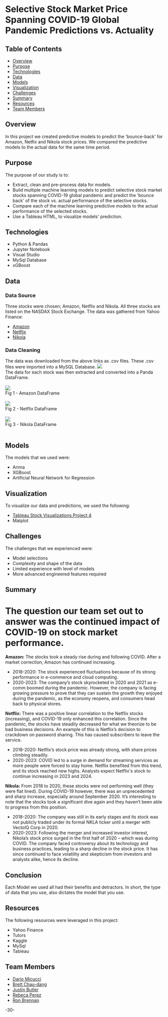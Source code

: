 # Selective Stock Market Price Spanning COVID-19 Global Pandemic Predictions vs. Actuality 

## Table of Contents 
* [Overview](#overview)
* [Purpose](#purpose)
* [Technologies](#technologies)
* [Data](#data)
* [Models](#models)
* [Visualization](#visualization) 
* [Challenges](#challenges)
* [Summary](#summary)
* [Resources](#resources)
* [Team Members](#team-members)

## Overview 
In this project we created predictive models to predict the 'bounce-back' for Amazon, Netfix and Nikola stock prices.  We compared the predictive models to the actual data for the same time period.  

## Purpose
The purpose of our study is to:
* Extract, clean and pre-process data for models. 
* Build multiple machine learning models to predict selective stock market stocks spanning COVID-19 global pandemic and predict the 'bounce back' of the stock vs. actual performance of the selective stocks. 
* Compare each of the machine learning predictive models to the actual performance of the selected stocks. 
* Use a Tableau HTML, to visualize models' prediction.

## Technologies 
* Python & Pandas
* Jupyter Notebook 
* Visual Studio
* MySql Database 
* xGBoost 

## Data
### Data Source

Three stocks were chosen; Amazon, Netflix and Nikola.  All three stocks are listed on the NASDAX Stock Exchange.  The data was gathered from Yahoo Finance:

* [Amazon](https://ca.finance.yahoo.com/quote/AMZN?p=AMZN&.tsrc=fin-srch)
* [Netflix](https://ca.finance.yahoo.com/quote/NFLX?p=NFLX&.tsrc=fin-srch)
* [Nikola](https://ca.finance.yahoo.com/quote/NKLA?p=NKLA&.tsrc=fin-srch)

### Data Cleaning 
The data was downloaded from the above links as .csv files.  These .csv files were imported into a MySQL Database. 
![](images/MySQL_ERD.PNG)
</br>
The data for each stock was then extracted and converted into a Panda DataFrame.
</br>
</br>
![](images/Amazon_df.png)
</br>
Fig 1 - Amazon DataFrame
</br>
</br>
![](images/Netflix_df.png)
</br>
Fig 2 - Netflix DataFrame
</br>
</br>
![](images/Nikola_df.png)
</br>
Fig 3 - Nikola DataFrame
</br>
</br>

## Models 
The models that we used were:
* Arima
* XGBoost
* Artificial Neural Network for Regression

## Visualization
To visualize our data and predictions, we used the following:

* [Tableau Stock Visualizations Project 4](https://public.tableau.com/app/profile/dario.micucci/viz/StockVisualizationsProject4/VolumeDashboard?publish=yes)
* Matplot


## Challenges
The challenges that we experienced were:

* Model selections
* Complexity and shape of the data
* Limited experience with level of models
* More advanced engineered features required

## Summary 
# The question our team set out to answer was the continued impact of COVID-19 on stock market performance.

**Amazon:** The stocks took a steady rise during and following COVID. After a market correction, Amazon has continued increasing.
- 2018-2020: The stock experienced fluctuations because of its strong performance in e-commerce  and cloud computing. 
- 2020-2023: The company’s stock skyrocketed in 2020 and 2021 as e-comm boomed during the pandemic. However, the company is facing growing pressure to prove that they can sustain the growth they enjoyed during the pandemic, as the economy reopens, and consumers head back to physical stores.
  
**Netflix:** There was a positive linear correlation to the Netflix stocks (increasing), and COVID-19 only enhanced this correlation. Since the pandemic, the stocks have steadily decreased for what we theorize to be bad business decisions. An example of this is Netflix’s decision to crackdown on password sharing. This has caused subscribers to leave the service.
- 2018-2020: Netflix’s stock price was already strong, with share prices climbing steadily.
- 2020-2023: COVID led to a surge in demand for streaming services as more people were forced to stay home. Netflix benefited from this trend, and its stock reached new highs. Analysts expect Netflix's stock to continue increasing in 2023 and 2024.



**Nikola:** From 2018 to 2020, these stocks were not performing well (they were flat lined). During COVID-19 however, there was an unprecedented and sharp increase, especially around September 2020. It’s interesting to note that the stocks took a significant dive again and they haven’t been able to progress from this position. 
- 2018-2020: The company was still in its early stages and its stock was not publicly traded under its formal NKLA ticker until a merger with VectoIQ Corp in 2020.
- 2020-2023: Following the merger and increased investor interest, Nikola’s stock price surged in the first half of 2020 – which was during COVID. The company faced controversy about its technology and business practices, leading to a sharp decline in the stock price. It has since continued to face volatility and skepticism from investors and analysts alike, hence its decline.

## Conclusion
Each Model we used all had their benefits and detractors. In short, the type of data that you use, also dictates the model that you use.

## Resources
The following resources were leveraged in this project:

* Yahoo Finance
* Tutors
* Kaggle
* MySql
* Tableau

## Team Members
* <a href="https://github.com/dadario10"> Dario Micucci</a>
* <a href="https://github.com/bchaudang"> Brett Chau-dang </a>
* <a href="https://github.com/JP-Butler"> Justin Butler </a>
* <a href="https://github.com/RP8844"> Rebeca Perez </a>
* <a href="https://github.com/rbrennan55"> Ron Brennan </a>

-30-
